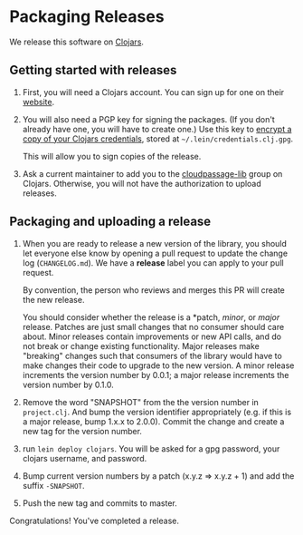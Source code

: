 # Packaging Releases

We release this software on
[Clojars](https://clojars.org/cloudpassage-lib).

## Getting started with releases

1. First, you will need a Clojars account. You can sign up for one on their
   [website](https://clojars.org/register).

2. You will also need a PGP key for signing the packages. (If you don't already
   have one, you will have to create one.) Use this key to [encrypt a copy of
   your Clojars
   credentials](https://github.com/technomancy/leiningen/blob/792750b7a1bdf0499081c72b197df41cee5ef648/doc/DEPLOY.md#gpg),
   stored at `~/.lein/credentials.clj.gpg`.

   This will allow you to sign copies of the release.

3. Ask a current maintainer to add you to the
   [cloudpassage-lib](https://clojars.org/cloudpassage-lib) group on Clojars.
   Otherwise, you will not have the authorization to upload releases.

## Packaging and uploading a release

1. When you are ready to release a new version of the library, you should let
   everyone else know by opening a pull request to update the change log
   (`CHANGELOG.md`). We have a **release** label you can apply to your pull
   request.

   By convention, the person who reviews and merges this PR will create the new
   release.

   You should consider whether the release is a *patch, *minor*, or *major*
   release. Patches are just small changes that no consumer should care about.
   Minor releases contain improvements or new API calls, and do not break or
   change existing functionality. Major releases make "breaking" changes such
   that consumers of the library would have to make changes their code to
   upgrade to the new version. A minor release increments the version number by
   0.0.1; a major release increments the version number by 0.1.0.

2. Remove the word "SNAPSHOT" from the the version number in `project.clj`. And
   bump the version identifier appropriately (e.g. if this is a major release,
   bump 1.x.x to 2.0.0). Commit the change and create a new tag for the version
   number.

3. run `lein deploy clojars`. You will be asked for a gpg password, your clojars username, and password.

4. Bump current version numbers by a patch (x.y.z => x.y.z + 1) and add the suffix `-SNAPSHOT`.

5. Push the new tag and commits to master.

Congratulations! You've completed a release.
